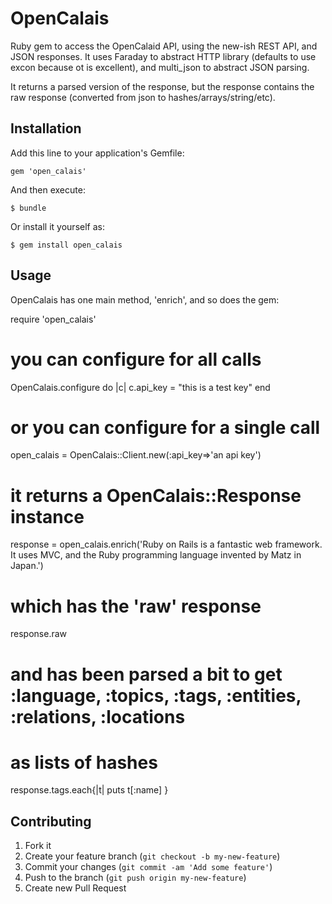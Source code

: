 # OpenCalais

Ruby gem to access the OpenCalaid API, using the new-ish REST API, and JSON responses.
It uses Faraday to abstract HTTP library (defaults to use excon because ot is excellent), and multi_json to abstract JSON parsing.

It returns a parsed version of the response, but the response contains the raw response (converted from json to hashes/arrays/string/etc).

## Installation

Add this line to your application's Gemfile:

    gem 'open_calais'

And then execute:

    $ bundle

Or install it yourself as:

    $ gem install open_calais

## Usage

OpenCalais has one main method, 'enrich', and so does the gem:

  require 'open_calais'

  # you can configure for all calls
  OpenCalais.configure do |c|
    c.api_key = "this is a test key"
  end

  # or you can configure for a single call
  open_calais = OpenCalais::Client.new(:api_key=>'an api key')

  # it returns a OpenCalais::Response instance
  response = open_calais.enrich('Ruby on Rails is a fantastic web framework. It uses MVC, and the Ruby programming language invented by Matz in Japan.')

  # which has the 'raw' response
  response.raw

  # and has been parsed a bit to get :language, :topics, :tags, :entities, :relations, :locations
  # as lists of hashes
  response.tags.each{|t| puts t[:name] }


## Contributing

1. Fork it
2. Create your feature branch (`git checkout -b my-new-feature`)
3. Commit your changes (`git commit -am 'Add some feature'`)
4. Push to the branch (`git push origin my-new-feature`)
5. Create new Pull Request
